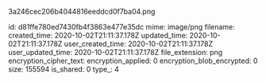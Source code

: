 3a246cec206b4044816eeddcd0f7ba04.png

id: d81ffe780ed7430fb4f3863e477e35dc
mime: image/png
filename: 
created_time: 2020-10-02T21:11:37.178Z
updated_time: 2020-10-02T21:11:37.178Z
user_created_time: 2020-10-02T21:11:37.178Z
user_updated_time: 2020-10-02T21:11:37.178Z
file_extension: png
encryption_cipher_text: 
encryption_applied: 0
encryption_blob_encrypted: 0
size: 155594
is_shared: 0
type_: 4